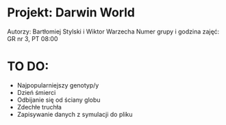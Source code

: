 # Projekt: Darwin World

Autorzy: Bartłomiej Stylski i Wiktor Warzecha
Numer grupy i godzina zajęć: GR nr 3, PT 08:00

# TO DO:
* Najpopularniejszy genotyp/y
* Dzień śmierci
* Odbijanie się od ściany globu
* Zdechłe truchła
* Zapisywanie danych z symulacji do pliku
